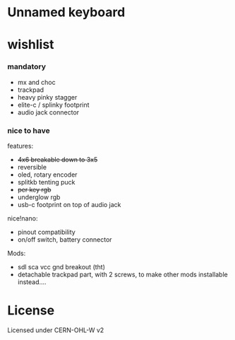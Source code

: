 # Unnamed keyboard

# wishlist 

### mandatory
- mx and choc
- trackpad
- heavy pinky stagger
- elite-c / splinky footprint
- audio jack connector 

### nice to have

features: 

- ~~4x6 breakable down to 3x5~~
- reversible
- oled, rotary encoder
- splitkb tenting puck 
- ~~per key rgb~~
- underglow rgb
- usb-c footprint on top of audio jack

nice!nano:

- pinout compatibility
- on/off switch, battery connector  


Mods:

- sdl sca vcc gnd breakout (tht)
- detachable trackpad part, with 2 screws, to make other mods installable instead....


# License 

Licensed under CERN-OHL-W v2
